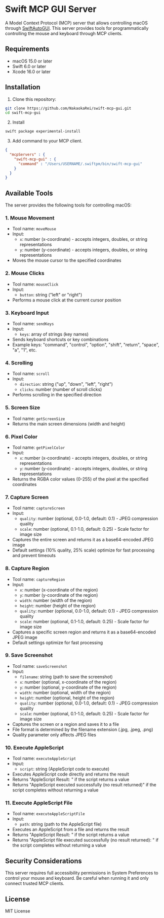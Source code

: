 # Swift MCP GUI Server

A Model Context Protocol (MCP) server that allows controlling macOS through [SwiftAutoGUI](https://github.com/NakaokaRei/SwiftAutoGUI). This server provides tools for programmatically controlling the mouse and keyboard through MCP clients.

## Requirements

- macOS 15.0 or later
- Swift 6.0 or later
- Xcode 16.0 or later

## Installation

1. Clone this repository:
```bash
git clone https://github.com/NakaokaRei/swift-mcp-gui.git
cd swift-mcp-gui
```

2. Install
```bash
swift package experimental-install
```

3. Add command to your MCP client.
```json
{
  "mcpServers" : {
    "swift-mcp-gui" : {
      "command" : "/Users/USERNAME/.swiftpm/bin/swift-mcp-gui"
    }
  }
}

```

## Available Tools

The server provides the following tools for controlling macOS:

### 1. Mouse Movement
- Tool name: `moveMouse`
- Input:
  - `x`: number (x-coordinate) - accepts integers, doubles, or string representations
  - `y`: number (y-coordinate) - accepts integers, doubles, or string representations
- Moves the mouse cursor to the specified coordinates

### 2. Mouse Clicks
- Tool name: `mouseClick`
- Input:
  - `button`: string ("left" or "right")
- Performs a mouse click at the current cursor position

### 3. Keyboard Input
- Tool name: `sendKeys`
- Input:
  - `keys`: array of strings (key names)
- Sends keyboard shortcuts or key combinations
- Example keys: "command", "control", "option", "shift", "return", "space", "a", "1", etc.

### 4. Scrolling
- Tool name: `scroll`
- Input:
  - `direction`: string ("up", "down", "left", "right")
  - `clicks`: number (number of scroll clicks)
- Performs scrolling in the specified direction

### 5. Screen Size
- Tool name: `getScreenSize`
- Returns the main screen dimensions (width and height)

### 6. Pixel Color
- Tool name: `getPixelColor`
- Input:
  - `x`: number (x-coordinate) - accepts integers, doubles, or string representations
  - `y`: number (y-coordinate) - accepts integers, doubles, or string representations
- Returns the RGBA color values (0-255) of the pixel at the specified coordinates

### 7. Capture Screen
- Tool name: `captureScreen`
- Input:
  - `quality`: number (optional, 0.0-1.0, default: 0.1) - JPEG compression quality
  - `scale`: number (optional, 0.1-1.0, default: 0.25) - Scale factor for image size
- Captures the entire screen and returns it as a base64-encoded JPEG image
- Default settings (10% quality, 25% scale) optimize for fast processing and prevent timeouts

### 8. Capture Region
- Tool name: `captureRegion`
- Input:
  - `x`: number (x-coordinate of the region)
  - `y`: number (y-coordinate of the region)
  - `width`: number (width of the region)
  - `height`: number (height of the region)
  - `quality`: number (optional, 0.0-1.0, default: 0.1) - JPEG compression quality
  - `scale`: number (optional, 0.1-1.0, default: 0.25) - Scale factor for image size
- Captures a specific screen region and returns it as a base64-encoded JPEG image
- Default settings optimize for fast processing

### 9. Save Screenshot
- Tool name: `saveScreenshot`
- Input:
  - `filename`: string (path to save the screenshot)
  - `x`: number (optional, x-coordinate of the region)
  - `y`: number (optional, y-coordinate of the region)
  - `width`: number (optional, width of the region)
  - `height`: number (optional, height of the region)
  - `quality`: number (optional, 0.0-1.0, default: 0.1) - JPEG compression quality
  - `scale`: number (optional, 0.1-1.0, default: 0.25) - Scale factor for image size
- Captures the screen or a region and saves it to a file
- File format is determined by the filename extension (.jpg, .jpeg, .png)
- Quality parameter only affects JPEG files

### 10. Execute AppleScript
- Tool name: `executeAppleScript`
- Input:
  - `script`: string (AppleScript code to execute)
- Executes AppleScript code directly and returns the result
- Returns "AppleScript Result: <result>" if the script returns a value
- Returns "AppleScript executed successfully (no result returned)" if the script completes without returning a value

### 11. Execute AppleScript File
- Tool name: `executeAppleScriptFile`
- Input:
  - `path`: string (path to the AppleScript file)
- Executes an AppleScript from a file and returns the result
- Returns "AppleScript Result: <result>" if the script returns a value
- Returns "AppleScript file executed successfully (no result returned): <path>" if the script completes without returning a value

## Security Considerations

This server requires full accessibility permissions in System Preferences to control your mouse and keyboard. Be careful when running it and only connect trusted MCP clients.

## License

MIT License 
